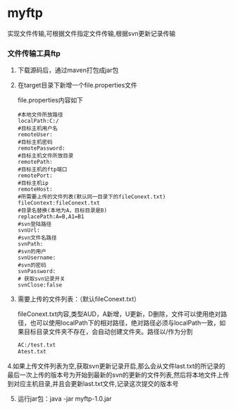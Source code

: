 # myftp
实现文件传输,可根据文件指定文件传输,根据svn更新记录传输

### 文件传输工具ftp



1. 下载源码后，通过maven打包成jar包

2. 在target目录下新增一个file.properties文件

   file.properties内容如下

   ```properties
   #本地文件所放路径
   localPath:C:/
   #目标主机用户名
   remoteUser:
   #目标主机密码
   remotePassword:
   #目标主机文件所放目录
   remotePath:
   #目标主机的ftp端口
   remotePort:
   #目标主机ip
   remoteHost:
   #所需要上传的文件列表(默认同一目录下的fileConext.txt)
   fileContext:fileConext.txt
   #目录名替换(本地为A，目标目录是B)
   replacePath:A=B,A1=B1
   #svn登陆路径
   svnUrl:
   #svn文件名路径
   svnPath:
   #svn的用户
   svnUsername:
   #svn的密码
   svnPassword:
   # 获取svn记录开关
   svnClose:false
   ```

3. 需要上传的文件列表：（默认fileConext.txt）

   fileConext.txt内容,类型AUD，A新增，U更新，D删除，文件可以使用绝对路径，也可以使用localPath下的相对路径，绝对路径必须与localPath一致，如果目标目录文件夹不存在，会自动创建文件夹。路径以/作为分割

   ```txt
   AC:/test.txt
   Atest.txt
   ```
4.如果上传文件列表为空,获取svn更新记录开启,那么会从文件last.txt的所记录的最后一次上传的版本号为开始到最新的svn的更新的文件列表,然后将本地文件上传到对应主机目录,并且会更新last.txt文件,记录这次提交的版本号

5. 运行jar包：java -jar myftp-1.0.jar



